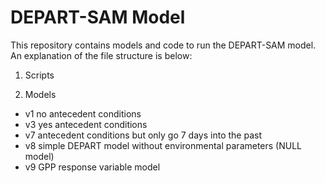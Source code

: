 # DEPART-SAM Model

This repository contains models and code to run the DEPART-SAM model. An explanation of the file structure is below:

1. Scripts

2. Models
  - v1 no antecedent conditions
  - v3 yes antecedent conditions
  - v7 antecedent conditions but only go 7 days into the past
  - v8 simple DEPART model without environmental parameters (NULL model)
  - v9 GPP response variable model
